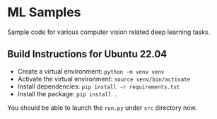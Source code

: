 # ML Samples

Sample code for various computer vision related deep learning tasks.

## Build Instructions for Ubuntu 22.04

- Create a virtual environment: `python -m venv venv`
- Activate the virtual environment: `source venv/bin/activate`
- Install dependencies: `pip install -r requirements.txt`
- Install the package: `pip install .`
 
 You should be able to launch the `run.py` under `src` directory now.

